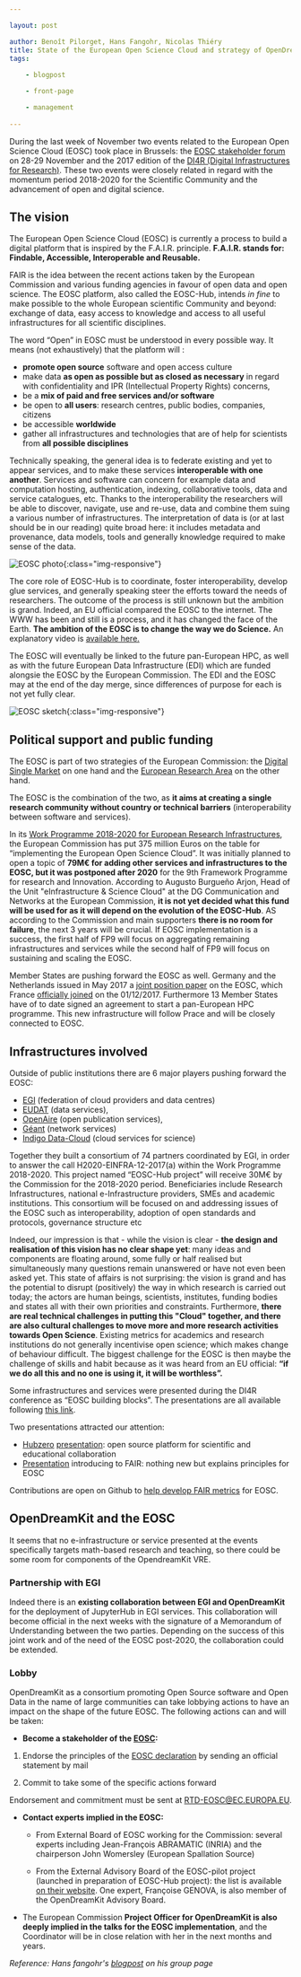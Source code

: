 ```yaml
---

layout: post

author: Benoît Pilorget, Hans Fangohr, Nicolas Thiéry
title: State of the European Open Science Cloud and strategy of OpenDreamKit
tags:
  
    - blogpost

    - front-page

    - management
    
---
```




During the last week of November two events related to the European Open Science Cloud (EOSC) took place in Brussels: the [EOSC stakeholder forum](https://eoscpilot.eu/eosc-stakeholder-forum-shaping-future-eosc) on 28-29 November and the 2017 edition of the [DI4R (Digital Infrastructures for Research)](https://www.digitalinfrastructures.eu/). These two events were closely related in regard with the momentum period 2018-2020 for the Scientific Community and the advancement of open and digital science.


## The vision

The European Open Science Cloud (EOSC) is currently a process to build a digital platform that is inspired by the F.A.I.R. principle. **F.A.I.R. stands for: Findable, Accessible, Interoperable and Reusable.**

FAIR is the idea between the recent actions taken by the European Commission and various funding agencies in favour of open data and open science.
The EOSC platform, also called the EOSC-Hub, intends *in fine* to make possible to the whole European scientific Community and beyond: exchange of data, easy access to knowledge and access to all useful infrastructures for all scientific disciplines.

The word “Open” in EOSC must be understood in every possible way. It means (not exhaustively) that the platform will :
- **promote open source** software and open access culture
- make data **as open as possible but as closed as necessary** in regard with confidentiality and IPR (Intellectual Property Rights) concerns,
- be a **mix of paid and free services and/or software**
- be open to **all users**: research centres, public bodies, companies, citizens
- be accessible **worldwide**
- gather all infrastructures and technologies that are of help for scientists from **all possible disciplines**

Technically speaking, the general idea is to federate existing and yet to appear services, and to make these services **interoperable with one another**. Services and software can concern for example data and computation hosting, authentication, indexing, collaborative tools, data and service catalogues, etc. Thanks to the interoperability the researchers will be able to discover, navigate, use and re-use, data and combine them suing a various number of infrastructures. The interpretation of data is (or at last should be in our reading) quite broad here: it includes metadata and provenance, data models, tools and generally knowledge required to make sense of the data.

![EOSC photo](/public/images/EOSC-photo.JPG){:class="img-responsive"}

The core role of EOSC-Hub is to coordinate, foster interoperability, develop glue services, and generally speaking steer the efforts toward the needs of researchers. The outcome of the process is still unknown but the ambition is grand. Indeed, an EU official compared the EOSC to the internet. The WWW has been and still is a process, and it has changed the face of the Earth. **The ambition of the EOSC is to change the way we do Science.**
An explanatory video is [available here.](https://www.youtube.com/watch?time_continue=141&v=SC4-O8BmI4I)

The EOSC will eventually be linked to the future pan-European HPC, as well as with the future European Data Infrastructure (EDI) which are funded alongsie the EOSC by the European Commission. The EDI and the EOSC may at the end of the day merge, since differences of purpose for each is not yet fully clear. 

![EOSC sketch](/public/images/EOSC-sketch.JPG){:class="img-responsive"}


## Political support and public funding

The EOSC is part of two strategies of the European Commission: the [Digital Single Market](https://ec.europa.eu/digital-single-market/en/policies/shaping-digital-single-market) on one hand and the [European Research Area](http://ec.europa.eu/research/era/index_en.htm) on the other hand.

The EOSC is the combination of the two, as **it aims at creating a single research community without country or technical barriers** (interoperability between software and services). 

In its [Work Programme 2018-2020 for European Research Infrastructures](http://ec.europa.eu/research/participants/data/ref/h2020/wp/2018-2020/main/h2020-wp1820-infrastructures_en.pdf), the European Commission has put 375 million Euros on the table for “implementing the European Open Science Cloud”. It was initially planned to open a topic of **79M€ for adding other services and infrastructures to the EOSC, but it was postponed after 2020** for the 9th Framework Programme for research and Innovation. According to Augusto Burgueño Arjon, Head of the Unit "eInfrastructure & Science Cloud" at the DG Communication and Networks at the European Commission, **it is not yet decided what this fund will be used for as it will depend on the evolution of the EOSC-Hub**. AS according to the Commission and main supporters **there is no room for failure**, the next 3 years will be crucial. If EOSC implementation is a success, the first half of FP9 will focus on aggregating remaining infrastructures and services while the second half of FP9 will focus on sustaining and scaling the EOSC.

Member States are pushing forward the EOSC as well. Germany and the Netherlands issued in May 2017 a [joint position paper](https://www.government.nl/documents/reports/2017/05/30/joint-position-paper-on-the-european-open-science-cloud) on the EOSC, which France [officially joined](https://twitter.com/VidalFrederique/status/936650264899178497) on the 01/12/2017. Furthermore 13 Member States have of to date signed an agreement to start a pan-European HPC programme. This new infrastructure will follow Prace and will be closely connected to EOSC.



## Infrastructures involved

Outside of public institutions there are 6 major players pushing forward the EOSC:
- [EGI](https://www.egi.eu/) (federation of cloud providers and data centres)
- [EUDAT](https://eudat.eu/) (data services), 
- [OpenAire](https://www.openaire.eu/) (open publication services),
- [Géant](https://www.geant.org/) (network services)
- [Indigo Data-Cloud](https://www.indigo-datacloud.eu/) (cloud services for science)

Together they built a consortium of 74 partners coordinated by EGI, in order to answer the call H2020-EINFRA-12-2017(a) within the Work Programme 2018-2020. This project named “EOSC-Hub project” will receive 30M€ by the Commission for the 2018-2020 period. Beneficiaries include Research Infrastructures, national e-Infrastructure providers, SMEs and academic institutions. This consortium will be focused on and addressing issues of the EOSC such as interoperability, adoption of open standards and protocols, governance structure etc

Indeed, our impression is that - while the vision is clear - **the design and realisation of this vision has no clear shape yet**: many ideas and components are floating around, some fully or half realised but simultaneously many questions remain unanswered or have not even been asked yet. This state of affairs is not surprising: the vision is grand and has the potential to disrupt (positively) the way in which research is carried out today; the actors are human beings, scientists, institutes, funding bodies and states all with their own priorities and constraints.
Furthermore, **there are real technical challenges in putting this "Cloud" together, and there are also cultural challenges to move more and more research activities towards Open Science**. Existing metrics for academics and research institutions do not generally incentivise open science; which makes change of behaviour difficult. The biggest challenge for the EOSC is then maybe the challenge of skills and habit because as it was heard from an EU official: **“if we do all this and no one is using it, it will be worthless”.**

Some infrastructures and services were presented during the DI4R conference as “EOSC building blocks”. The presentations are all available following [this link](https://indico.egi.eu/indico/event/3455/timetable/#all).

Two presentations attracted our attention:

- [Hubzero](https://help.hubzero.org/) [presentation](https://indico.egi.eu/indico/event/3455/session/7/contribution/137/material/slides/0.pdf): open source platform for scientific and educational collaboration
- [Presentation](https://indico.egi.eu/indico/event/3455/session/7/contribution/137/material/slides/0.pdf) introducing to FAIR: nothing new but explains principles for EOSC

Contributions are open on Github to [help develop FAIR metrics](https://github.com/FAIRMetrics/Metrics) for EOSC.



## OpenDreamKit and the EOSC

It seems that no e-infrastructure or service presented at the events specifically targets math-based research and teaching, so there could be some room for components of the OpendreamKit VRE.


### Partnership with EGI

Indeed there is an **existing collaboration between EGI and OpenDreamKit** for the deployment of JupyterHub in EGI services. This collaboration will become official in the next weeks with the signature of a Memorandum of Understanding between the two parties.
Depending on the success of this joint work and of the need of the EOSC post-2020, the collaboration could be extended.


### Lobby

OpenDreamKit as a consortium promoting Open Source software and Open Data in the name of large communities can take lobbying actions to have an impact on the shape of the future EOSC. The following actions can and will be taken:

- **Become a stakeholder of the [EOSC](https://ec.europa.eu/research/openscience/index.cfm?pg=open-science-cloud):**

1) Endorse the principles of the [EOSC declaration](https://ec.europa.eu/research/openscience/pdf/eosc_declaration.pdf#view=fit&pagemode=none) by sending an official statement by mail
 
2) Commit to take some of the specific actions forward

Endorsement and commitment must be sent at [RTD-EOSC@EC.EUROPA.EU](mailto:RTD-EOSC@EC.EUROPA.EU).

- **Contact experts implied in the EOSC:**
  - From External Board of EOSC working for the Commission: several experts including Jean-François ABRAMATIC (INRIA) and the chairperson John Womersley (European Spallation Source)

  - From the External Advisory Board of the EOSC-pilot project (launched in preparation of EOSC-Hub project): the list is available [on their website](https://eoscpilot.eu/about/external-advisory-board). One expert, Françoise GENOVA, is also member of the OpenDreamKit Advisory Board.

- The European Commission **Project Officer for OpenDreamKit is also deeply implied in the talks for the EOSC implementation**, and the Coordinator will be in close relation with her in the next months and years.

*Reference: Hans fangohr's [blogpost](https://fangohr.github.io/blog/towards-the-european-open-science-cloud.html) on his group page*
